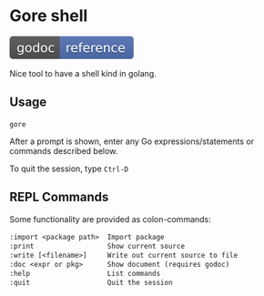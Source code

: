 # Gore shell

[![Source code](../src/reference.png)](https://github.com/motemen/gore)

Nice tool to have a shell kind in golang.

## Usage

    gore

After a prompt is shown, enter any Go expressions/statements or commands described below.

To quit the session, type `Ctrl-D`

## REPL Commands

Some functionality are provided as colon-commands:

    :import <package path>  Import package
    :print                  Show current source
    :write [<filename>]     Write out current source to file
    :doc <expr or pkg>      Show document (requires godoc)
    :help                   List commands
    :quit                   Quit the session
